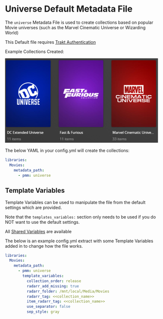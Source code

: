 # Universe Default Metadata File

The `universe` Metadata File is used to  create collections based on popular Movie universes (such as the Marvel Cinematic Universe or Wizarding World)

This Default file requires [Trakt Authentication](../../config/trakt)

Example Collections Created:

![](../images/universe.png)

The below YAML in your config.yml will create the collections:
```yaml
libraries:
  Movies:
    metadata_path:
      - pmm: universe
```


## Template Variables
Template Variables can be used to manipulate the file from the default settings which are provided. 

Note that the `templates_variables:` section only needs to be used if you do NOT want to use the default settings.

All [Shared Variables](../variables) are available

The below is an example config.yml extract with some Template Variables added in to change how the file works.


```yaml
libraries:
  Movies:
    metadata_path:
      - pmm: universe
        template_variables:
          collection_order: release
          radarr_add_missing: true
          radarr_folder: /mnt/local/Media/Movies
          radarr_tag: <<collection_name>>
          item_radarr_tag: <<collection_name>>
          use_separator: false
          sep_style: gray
```


